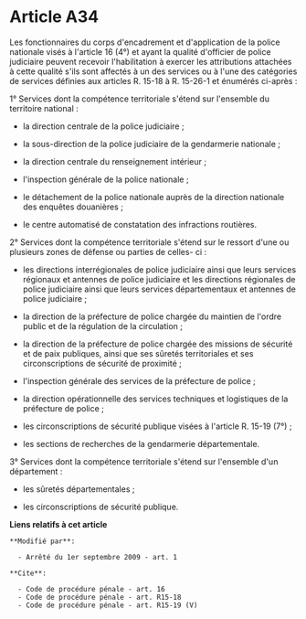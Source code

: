 # Article A34

Les fonctionnaires du corps d'encadrement et d'application de la police nationale visés à l'article 16 (4°) et ayant la
qualité d'officier de police judiciaire peuvent recevoir l'habilitation à exercer les attributions attachées à cette qualité
s'ils sont affectés à un des services ou à l'une des catégories de services définies aux articles R. 15-18 à R. 15-26-1 et
énumérés ci-après : 

1° Services dont la compétence territoriale s'étend sur l'ensemble du territoire national :

- la direction centrale de la police judiciaire ;

- la sous-direction de la police judiciaire de la gendarmerie nationale ;

- la direction centrale du renseignement intérieur ;

- l'inspection générale de la police nationale ;

- le détachement de la police nationale auprès de la direction nationale des enquêtes douanières ;

- le centre automatisé de constatation des infractions routières. 

2° Services dont la compétence territoriale s'étend sur le ressort d'une ou plusieurs zones de défense ou parties de celles-
ci :

- les directions interrégionales de police judiciaire ainsi que leurs services régionaux et antennes de police judiciaire et
les directions régionales de police judiciaire ainsi que leurs services départementaux et antennes de police judiciaire ;

- la direction de la préfecture de police chargée du maintien de l'ordre public et de la régulation de la circulation ;

- la direction de la préfecture de police chargée des missions de sécurité et de paix publiques, ainsi que ses sûretés
territoriales et ses circonscriptions de sécurité de proximité ;

- l'inspection générale des services de la préfecture de police ;

- la direction opérationnelle des services techniques et logistiques de la préfecture de police ;

- les circonscriptions de sécurité publique visées à l'article R. 15-19 (7°) ;

- les sections de recherches de la gendarmerie départementale. 

3° Services dont la compétence territoriale s'étend sur l'ensemble d'un département :

- les sûretés départementales ;

- les circonscriptions de sécurité publique.

**Liens relatifs à cet article**

	**Modifié par**:

	  - Arrêté du 1er septembre 2009 - art. 1

	**Cite**:

	  - Code de procédure pénale - art. 16
	  - Code de procédure pénale - art. R15-18
	  - Code de procédure pénale - art. R15-19 (V)
